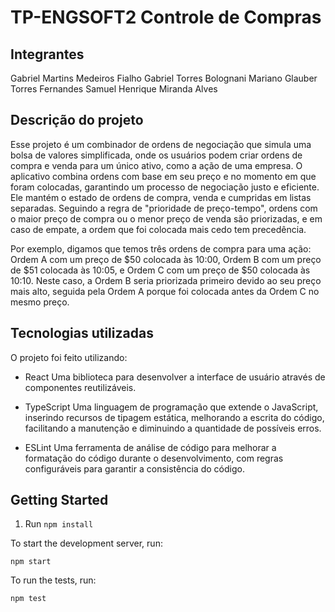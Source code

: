 # TP-ENGSOFT2 Controle de Compras

## Integrantes

Gabriel Martins Medeiros Fialho
Gabriel Torres Bolognani
Mariano Glauber Torres Fernandes
Samuel Henrique Miranda Alves

## Descrição do projeto

Esse projeto é um combinador de ordens de negociação que simula uma bolsa de valores simplificada, onde os usuários podem criar ordens de compra e venda para um único ativo, como a ação de uma empresa. O aplicativo combina ordens com base em seu preço e no momento em que foram colocadas, garantindo um processo de negociação justo e eficiente. Ele mantém o estado de ordens de compra, venda e cumpridas em listas separadas. Seguindo a regra de "prioridade de preço-tempo", ordens com o maior preço de compra ou o menor preço de venda são priorizadas, e em caso de empate, a ordem que foi colocada mais cedo tem precedência.

Por exemplo, digamos que temos três ordens de compra para uma ação: Ordem A com um preço de $50 colocada às 10:00, Ordem B com um preço de $51 colocada às 10:05, e Ordem C com um preço de $50 colocada às 10:10. Neste caso, a Ordem B seria priorizada primeiro devido ao seu preço mais alto, seguida pela Ordem A porque foi colocada antes da Ordem C no mesmo preço.

## Tecnologias utilizadas

O projeto foi feito utilizando:
- React
Uma biblioteca para desenvolver a interface de usuário através de componentes reutilizáveis.
    
- TypeScript 
Uma linguagem de programação que extende o JavaScript, inserindo recursos de tipagem estática, melhorando a escrita do código, facilitando a manutenção e diminuindo a quantidade de possíveis erros.

- ESLint
Uma ferramenta de análise de código para melhorar a formatação do código durante o desenvolvimento, com regras configuráveis para garantir a consistência do código.

## Getting Started

1. Run `npm install`

To start the development server, run:

`npm start`

To run the tests, run:

`npm test`